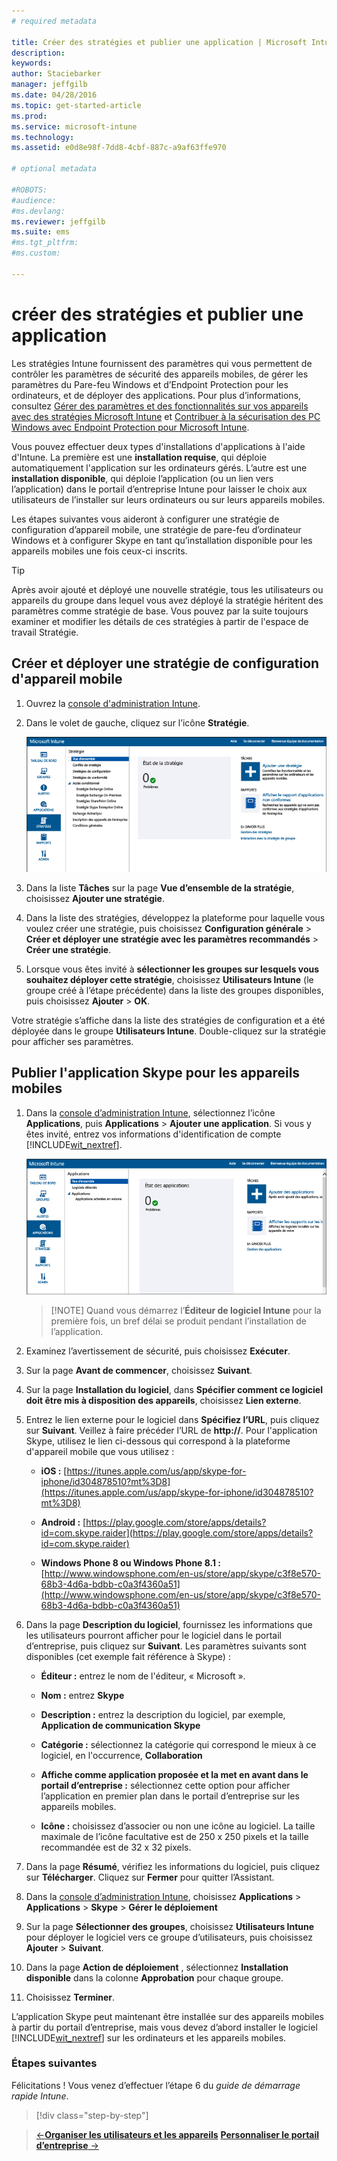 ```yaml
---
# required metadata

title: Créer des stratégies et publier une application | Microsoft Intune
description:
keywords:
author: Staciebarker
manager: jeffgilb
ms.date: 04/28/2016
ms.topic: get-started-article
ms.prod:
ms.service: microsoft-intune
ms.technology:
ms.assetid: e0d8e98f-7dd8-4cbf-887c-a9af63ffe970

# optional metadata

#ROBOTS:
#audience:
#ms.devlang:
ms.reviewer: jeffgilb
ms.suite: ems
#ms.tgt_pltfrm:
#ms.custom:

---
```


# créer des stratégies et publier une application
Les stratégies Intune fournissent des paramètres qui vous permettent de contrôler les paramètres de sécurité des appareils mobiles, de gérer les paramètres du Pare-feu Windows et d’Endpoint Protection pour les ordinateurs, et de déployer des applications. Pour plus d’informations, consultez [Gérer des paramètres et des fonctionnalités sur vos appareils avec des stratégies Microsoft Intune](/Intune/deploy-use/manage-settings-and-features-on-your-devices-with-microsoft-intune-policies) et [Contribuer à la sécurisation des PC Windows avec Endpoint Protection pour Microsoft Intune](/Intune/deploy-use/help-secure-windows-pcs-with-endpoint-protection-for-microsoft-intune).

Vous pouvez effectuer deux types d'installations d'applications à l'aide d'Intune. La première est une **installation requise**, qui déploie automatiquement l'application sur les ordinateurs gérés. L’autre est une **installation disponible**, qui déploie l’application (ou un lien vers l’application) dans le portail d’entreprise Intune pour laisser le choix aux utilisateurs de l’installer sur leurs ordinateurs ou sur leurs appareils mobiles.

<!-- this section really isn't necessary and confuses a lot of people because most mobile device apps aren't licensed this way (and our licensing/reporting features aren't super helpful). I think it's best to avoid this during a quick start guide.

Before using Intune to deploy apps, make sure that you have the appropriate licenses to publish, distribute, and use the app. The Licenses workspace lets you add and manage license agreement information for apps or software purchased through Microsoft Volume Licensing agreements, and for Microsoft or non-Microsoft software that was purchased by other means. You can then create license reports that display managed license usage information throughout your company to stay informed of license usage activity.
-->

Les étapes suivantes vous aideront à configurer une stratégie de configuration d’appareil mobile, une stratégie de pare-feu d’ordinateur Windows et à configurer Skype en tant qu’installation disponible pour les appareils mobiles une fois ceux-ci inscrits.

> [!TIP]
> Après avoir ajouté et déployé une nouvelle stratégie, tous les utilisateurs ou appareils du groupe dans lequel vous avez déployé la stratégie héritent des paramètres comme stratégie de base. Vous pouvez par la suite toujours examiner et modifier les détails de ces stratégies à partir de l'espace de travail Stratégie.


## Créer et déployer une stratégie de configuration d'appareil mobile

1.  Ouvrez la [console d'administration Intune](https://manage.microsoft.com/).

2.  Dans le volet de gauche, cliquez sur l’icône **Stratégie**.

    ![admin-console-policy-workspace](./media/policy.png)

3.  Dans la liste **Tâches** sur la page **Vue d’ensemble de la stratégie**, choisissez **Ajouter une stratégie**.

4.  Dans la liste des stratégies, développez la plateforme pour laquelle vous voulez créer une stratégie, puis choisissez **Configuration générale** > **Créer et déployer une stratégie avec les paramètres recommandés** > **Créer une stratégie**.

5.  Lorsque vous êtes invité à **sélectionner les groupes sur lesquels vous souhaitez déployer cette stratégie**, choisissez **Utilisateurs Intune** (le groupe créé à l’étape précédente) dans la liste des groupes disponibles, puis choisissez **Ajouter** > **OK**.

Votre stratégie s’affiche dans la liste des stratégies de configuration et a été déployée dans le groupe **Utilisateurs Intune**. Double-cliquez sur la stratégie pour afficher ses paramètres.

## Publier l'application Skype pour les appareils mobiles

1.  Dans la [console d’administration Intune](https://manage.microsoft.com/), sélectionnez l’icône **Applications**, puis **Applications** > **Ajouter une application**. Si vous y êtes invité, entrez vos informations d'identification de compte [!INCLUDE[wit_nextref](../includes/wit_nextref_md.md)].

    ![admin-console-apps-workspace](./media/apps.png)

    > [!NOTE] Quand vous démarrez l’**Éditeur de logiciel Intune** pour la première fois, un bref délai se produit pendant l’installation de l’application.

2.  Examinez l’avertissement de sécurité, puis choisissez **Exécuter**.

3.  Sur la page **Avant de commencer**, choisissez **Suivant**.

4.  Sur la page **Installation du logiciel**, dans **Spécifier comment ce logiciel doit être mis à disposition des appareils**, choisissez **Lien externe**.

5.  Entrez le lien externe pour le logiciel dans **Spécifiez l’URL**, puis cliquez sur **Suivant**. Veillez à faire précéder l’URL de **http://**. Pour l'application Skype, utilisez le lien ci-dessous qui correspond à la plateforme d'appareil mobile que vous utilisez :

    -   **iOS :**   [https://itunes.apple.com/us/app/skype-for-iphone/id304878510?mt%3D8](https://itunes.apple.com/us/app/skype-for-iphone/id304878510?mt%3D8)

    -   **Android :**  [https://play.google.com/store/apps/details?id=com.skype.raider](https://play.google.com/store/apps/details?id=com.skype.raider)

    -   **Windows Phone 8 ou Windows Phone 8.1 :**  [http://www.windowsphone.com/en-us/store/app/skype/c3f8e570-68b3-4d6a-bdbb-c0a3f4360a51](http://www.windowsphone.com/en-us/store/app/skype/c3f8e570-68b3-4d6a-bdbb-c0a3f4360a51)

6.  Dans la page **Description du logiciel**, fournissez les informations que les utilisateurs pourront afficher pour le logiciel dans le portail d’entreprise, puis cliquez sur **Suivant**. Les paramètres suivants sont disponibles (cet exemple fait référence à Skype) :

    -   **Éditeur :** entrez le nom de l'éditeur, « Microsoft ».

    -   **Nom :** entrez **Skype**

    -   **Description :** entrez la description du logiciel, par exemple, **Application de communication Skype**

    -   **Catégorie :** sélectionnez la catégorie qui correspond le mieux à ce logiciel, en l'occurrence, **Collaboration**

    -   **Affiche comme application proposée et la met en avant dans le portail d’entreprise :** sélectionnez cette option pour afficher l’application en premier plan dans le portail d’entreprise sur les appareils mobiles.

    -   **Icône :** choisissez d’associer ou non une icône au logiciel. La taille maximale de l’icône facultative est de 250 x 250 pixels et la taille recommandée est de 32 x 32 pixels.

7.  Dans la page **Résumé**, vérifiez les informations du logiciel, puis cliquez sur **Télécharger**. Cliquez sur **Fermer** pour quitter l’Assistant.

8.  Dans la [console d’administration Intune](https://manage.microsoft.com/), choisissez **Applications** > **Applications** > **Skype** > **Gérer le déploiement**

9. Sur la page **Sélectionner des groupes**, choisissez **Utilisateurs Intune** pour déployer le logiciel vers ce groupe d’utilisateurs, puis choisissez **Ajouter** > **Suivant**.

10. Dans la page **Action de déploiement** , sélectionnez **Installation disponible** dans la colonne **Approbation** pour chaque groupe.

11. Choisissez **Terminer**.

L’application Skype peut maintenant être installée sur des appareils mobiles à partir du portail d’entreprise, mais vous devez d’abord installer le logiciel [!INCLUDE[wit_nextref](../includes/wit_nextref_md.md)] sur les ordinateurs et les appareils mobiles.


### Étapes suivantes
Félicitations ! Vous venez d’effectuer l’étape 6 du *guide de démarrage rapide Intune*.

>[!div class="step-by-step"]

>[&larr;**Organiser les utilisateurs et les appareils**](.\start-with-a-paid-subscription-to-microsoft-intune-step-5.md)       [**Personnaliser le portail d’entreprise** &rarr;](.\start-with-a-paid-subscription-to-microsoft-intune-step-7.md)  


<!--HONumber=Jun16_HO1-->


